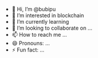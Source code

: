 - 👋 Hi, I’m @bubipu
- 👀 I’m interested in blockchain
- 🌱 I’m currently learning 
- 💞️ I’m looking to collaborate on ...
- 📫 How to reach me ...
- 😄 Pronouns: ...
- ⚡ Fun fact: ...

<!---
bubipu/bubipu is a ✨ special ✨ repository because its `README.md` (this file) appears on your GitHub profile.
You can click the Preview link to take a look at your changes.
--->
